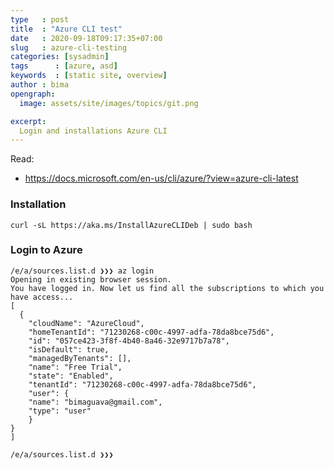 ```yaml
---
type   : post
title  : "Azure CLI test"
date   : 2020-09-18T09:17:35+07:00
slug   : azure-cli-testing
categories: [sysadmin]
tags      : [azure, asd]
keywords  : [static site, overview]
author : bima
opengraph:
  image: assets/site/images/topics/git.png

excerpt:
  Login and installations Azure CLI
---
```


Read:
- https://docs.microsoft.com/en-us/cli/azure/?view=azure-cli-latest

### Installation
    curl -sL https://aka.ms/InstallAzureCLIDeb | sudo bash

### Login to Azure
    /e/a/sources.list.d ❯❯❯ az login
    Opening in existing browser session.
    You have logged in. Now let us find all the subscriptions to which you have access...
    [
      {
        "cloudName": "AzureCloud",
        "homeTenantId": "71230268-c00c-4997-adfa-78da8bce75d6",
        "id": "057ce423-3f8f-4b40-8a46-32e9717b7a78",
        "isDefault": true,
        "managedByTenants": [],
        "name": "Free Trial",
        "state": "Enabled",
        "tenantId": "71230268-c00c-4997-adfa-78da8bce75d6",
        "user": {
        "name": "bimaguava@gmail.com",
        "type": "user"
        }
    }
    ]

    /e/a/sources.list.d ❯❯❯ 

